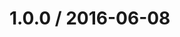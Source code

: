 <!--remark setext-->

<!--lint disable no-multiple-toplevel-headings-->

1.0.0 / 2016-06-08
==================
